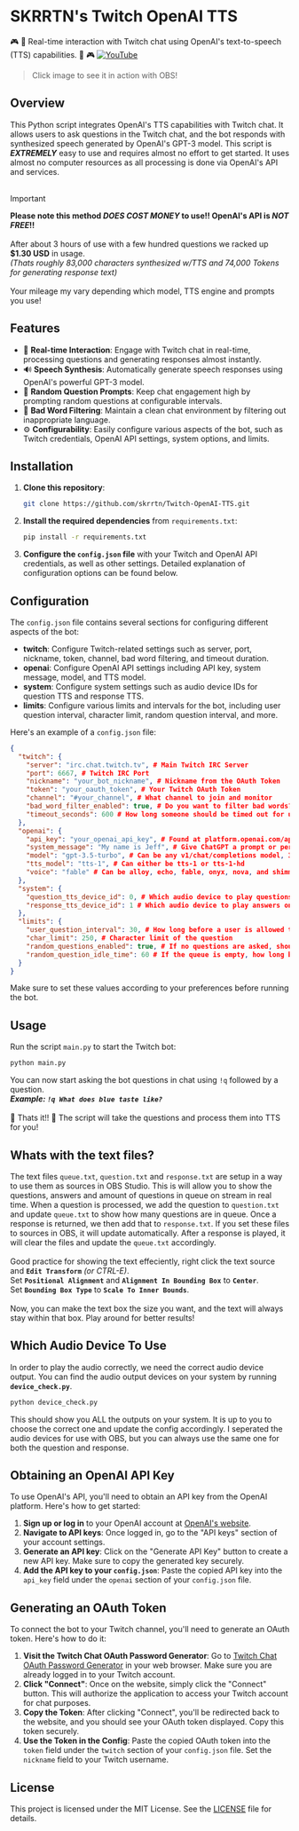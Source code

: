 # SKRRTN's Twitch OpenAI TTS
:video_game: :robot: Real-time interaction with Twitch chat using OpenAI's text-to-speech (TTS) capabilities. :robot: :video_game:
[![YouTube](http://i.ytimg.com/vi/YsPdG1A4UcE/hqdefault.jpg)](https://www.youtube.com/watch?v=YsPdG1A4UcE)<br>
>Click image to see it in action with OBS!

## Overview

This Python script integrates OpenAI's TTS capabilities with Twitch chat. It allows users to ask questions in the Twitch chat, and the bot responds with synthesized speech generated by OpenAI's GPT-3 model. This script is ***EXTREMELY*** easy to use and requires almost no effort to get started. It uses almost no computer resources as all processing is done via OpenAI's API and services. 
<br><br>
>[!IMPORTANT]
>**Please note this method _DOES COST MONEY_ to use!! OpenAI's API is _NOT FREE_!!**
<br><br>
>After about 3 hours of use with a few hundred questions we racked up **$1.30 USD** in usage. <br>
>*(Thats roughly 83,000 characters synthesized w/TTS and 74,000 Tokens for generating response text)*
<br><br>
Your mileage my vary depending which model, TTS engine and prompts you use!

## Features

- 🤖 **Real-time Interaction**: Engage with Twitch chat in real-time, processing questions and generating responses almost instantly.
- 🔊 **Speech Synthesis**: Automatically generate speech responses using OpenAI's powerful GPT-3 model.
- 🎲 **Random Question Prompts**: Keep chat engagement high by prompting random questions at configurable intervals.
- 🚫 **Bad Word Filtering**: Maintain a clean chat environment by filtering out inappropriate language.
- ⚙️ **Configurability**: Easily configure various aspects of the bot, such as Twitch credentials, OpenAI API settings, system options, and limits.

## Installation

1. **Clone this repository**:
   ```bash
   git clone https://github.com/skrrtn/Twitch-OpenAI-TTS.git
   ```

2. **Install the required dependencies** from `requirements.txt`:
   ```bash
   pip install -r requirements.txt
   ```

3. **Configure the `config.json` file** with your Twitch and OpenAI API credentials, as well as other settings. Detailed explanation of configuration options can be found below.

## Configuration

The `config.json` file contains several sections for configuring different aspects of the bot:

- **twitch**: Configure Twitch-related settings such as server, port, nickname, token, channel, bad word filtering, and timeout duration.
- **openai**: Configure OpenAI API settings including API key, system message, model, and TTS model.
- **system**: Configure system settings such as audio device IDs for question TTS and response TTS.
- **limits**: Configure various limits and intervals for the bot, including user question interval, character limit, random question interval, and more.

Here's an example of a `config.json` file:

```json
{
  "twitch": {
    "server": "irc.chat.twitch.tv", # Main Twitch IRC Server
    "port": 6667, # Twitch IRC Port
    "nickname": "your_bot_nickname", # Nickname from the OAuth Token
    "token": "your_oauth_token", # Your Twitch OAuth Token
    "channel": "#your_channel", # What channel to join and monitor
    "bad_word_filter_enabled": true, # Do you want to filter bad words? Be sure to update badwords.txt
    "timeout_seconds": 600 # How long someone should be timed out for using a bad word
  },
  "openai": {
    "api_key": "your_openai_api_key", # Found at platform.openai.com/api-keys
    "system_message": "My name is Jeff", # Give ChatGPT a prompt or personality
    "model": "gpt-3.5-turbo", # Can be any v1/chat/completions model, 3.5 turbo seems to be decent and cheap
    "tts_model": "tts-1", # Can either be tts-1 or tts-1-hd
    "voice": "fable" # Can be alloy, echo, fable, onyx, nova, and shimmer
  },
  "system": {
    "question_tts_device_id": 0, # Which audio device to play questions on
    "response_tts_device_id": 1 # Which audio device to play answers on
  },
  "limits": {
    "user_question_interval": 30, # How long before a user is allowed to ask another question
    "char_limit": 250, # Character limit of the question
    "random_questions_enabled": true, # If no questions are asked, should we play a random question?
    "random_question_idle_time": 60 # If the queue is empty, how long before we play a random question?
  }
}
```

Make sure to set these values according to your preferences before running the bot.

## Usage

Run the script `main.py` to start the Twitch bot:
```bash
python main.py
```
You can now start asking the bot questions in chat using `!q` followed by a question.<br>
***Example: `!q What does blue taste like?`***
<br><br>
🎉 Thats it!! 🎉 The script will take the questions and process them into TTS for you!

## Whats with the text files?

The text files `queue.txt`, `question.txt` and `response.txt` are setup in a way to use them as sources in OBS Studio. This is will allow you to show the questions, answers and amount of questions in queue on stream in real time. When a question is processed, we add the question to `question.txt` and update `queue.txt` to show how many questions are in queue. Once a response is returned, we then add that to `response.txt`. If you set these files to sources in OBS, it will update automatically. After a response is played, it will clear the files and update the `queue.txt` accordingly. 
<br><br>
Good practice for showing the text effeciently, right click the text source and **`Edit Transform`** *(or CTRL-E)*.<br>
Set **`Positional Alignment`** and **`Alignment In Bounding Box`** to **`Center`**.<br>
Set **`Bounding Box Type`** to **`Scale To Inner Bounds`**.<br><br>
Now, you can make the text box the size you want, and the text will always stay within that box. Play around for better results!

## Which Audio Device To Use
In order to play the audio correctly, we need the correct audio device output. You can find the audio output devices on your system by running **`device_check.py`**.
```bash
python device_check.py
```
This should show you ALL the outputs on your system. It is up to you to choose the correct one and update the config accordingly. I seperated the audio devices for use with OBS, but you can always use the same one for both the question and response.

## Obtaining an OpenAI API Key

To use OpenAI's API, you'll need to obtain an API key from the OpenAI platform. Here's how to get started:

1. **Sign up or log in** to your OpenAI account at [OpenAI's website](https://platform.openai.com/).
2. **Navigate to API keys**: Once logged in, go to the "API keys" section of your account settings.
3. **Generate an API key**: Click on the "Generate API Key" button to create a new API key. Make sure to copy the generated key securely.
4. **Add the API key to your `config.json`**: Paste the copied API key into the `api_key` field under the `openai` section of your `config.json` file.

## Generating an OAuth Token

To connect the bot to your Twitch channel, you'll need to generate an OAuth token. Here's how to do it:

1. **Visit the Twitch Chat OAuth Password Generator**: Go to [Twitch Chat OAuth Password Generator](https://twitchapps.com/tmi/) in your web browser. Make sure you are already logged in to your Twitch account.
2. **Click "Connect"**: Once on the website, simply click the "Connect" button. This will authorize the application to access your Twitch account for chat purposes.
3. **Copy the Token**: After clicking "Connect", you'll be redirected back to the website, and you should see your OAuth token displayed. Copy this token securely.
4. **Use the Token in the Config**: Paste the copied OAuth token into the `token` field under the `twitch` section of your `config.json` file. Set the `nickname` field to your Twitch username.

## License

This project is licensed under the MIT License. See the [LICENSE](LICENSE) file for details.
```
